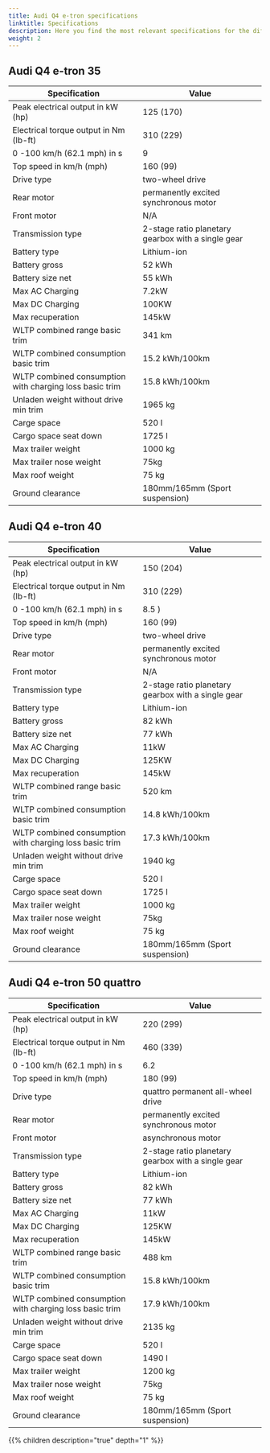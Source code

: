 ```yaml
---
title: Audi Q4 e-tron specifications
linktitle: Specifications
description: Here you find the most relevant specifications for the different Q4 e-tron variants
weight: 2
---
```



## Audi Q4 e-tron 35

| Specification      | Value |
| ----------- | ----------- |
| Peak electrical output in kW (hp) | 125 (170) |
| Electrical torque output in Nm (lb-ft) | 	310 (229) |
| 0 -100 km/h (62.1 mph) in s | 9 |
| Top speed in km/h (mph)| 160 (99) |
| Drive type | two-wheel drive |
| Rear motor | permanently excited synchronous motor |
| Front motor | N/A |
| Transmission type | 2-stage ratio planetary gearbox with a single gear |
| Battery type | Lithium-ion  |
| Battery gross | 52   kWh |
| Battery size net | 55 kWh |
| Max AC Charging | 7.2kW |
| Max DC Charging | 100KW |
| Max recuperation | 145kW |
| WLTP combined range basic trim  | 341 km       |
| WLTP combined consumption basic trim    | 15.2 kWh/100km        |
| WLTP combined consumption with charging loss basic trim | 15.8 kWh/100km |
| Unladen weight without drive min trim    | 1965 kg       |
| Carge space | 520 l |
| Cargo space seat down | 1725 l |
| Max trailer weight | 1000 kg |
| Max trailer nose weight | 75kg |
| Max roof weight | 75 kg |
| Ground clearance | 180mm/165mm (Sport suspension)

## Audi Q4 e-tron 40 

| Specification      | Value |
| ----------- | ----------- |
| Peak electrical output in kW (hp) | 150 (204) |
| Electrical torque output in Nm (lb-ft) | 310 (229) |
| 0 -100 km/h (62.1 mph) in s | 8.5 ) |
| Top speed in km/h (mph)| 160 (99) |
| Drive type |  two-wheel drive |
| Rear motor | permanently excited synchronous motor |
| Front motor | N/A |
| Transmission type | 2-stage ratio planetary gearbox with a single gear |
| Battery type | Lithium-ion  |
| Battery gross | 82   kWh |
| Battery size net | 77 kWh |
| Max AC Charging | 11kW |
| Max DC Charging | 125KW |
| Max recuperation | 145kW |
| WLTP combined range basic trim  | 520 km       |
| WLTP combined consumption basic trim    | 14.8 kWh/100km        |
| WLTP combined consumption with charging loss basic trim | 17.3 kWh/100km |
| Unladen weight without drive min trim    | 1940 kg       |
| Carge space | 520 l |
| Cargo space seat down | 1725 l |
| Max trailer weight | 1000 kg |
| Max trailer nose weight | 75kg |
| Max roof weight | 75 kg |
| Ground clearance | 180mm/165mm (Sport suspension)

## Audi Q4 e-tron 50 quattro

| Specification      | Value |
| ----------- | ----------- |
| Peak electrical output in kW (hp) | 220 (299) |
| Electrical torque output in Nm (lb-ft) | 460 (339) |
| 0 -100 km/h (62.1 mph) in s | 6.2  |
| Top speed in km/h (mph)| 180 (99) |
| Drive type | quattro permanent all-wheel drive |
| Rear motor | permanently excited synchronous motor |
| Front motor | asynchronous motor |
| Transmission type | 2-stage ratio planetary gearbox with a single gear |
| Battery type | Lithium-ion  |
| Battery gross | 82   kWh |
| Battery size net | 77 kWh |
| Max AC Charging | 11kW |
| Max DC Charging | 125KW |
| Max recuperation | 145kW |
| WLTP combined range basic trim  | 488 km       |
| WLTP combined consumption basic trim    | 15.8 kWh/100km        |
| WLTP combined consumption with charging loss basic trim | 17.9 kWh/100km |
| Unladen weight without drive min trim    | 2135 kg       |
| Carge space | 520 l |
| Cargo space seat down | 1490 l |
| Max trailer weight | 1200 kg |
| Max trailer nose weight | 75kg |
| Max roof weight | 75 kg |
| Ground clearance | 180mm/165mm (Sport suspension)


{{% children description="true" depth="1" %}}

